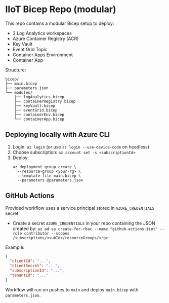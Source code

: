 # IIoT Bicep Repo (modular)

This repo contains a modular Bicep setup to deploy:
- 2 Log Analytics workspaces
- Azure Container Registry (ACR)
- Key Vault
- Event Grid Topic
- Container Apps Environment
- Container App

Structure:
```
bicep/
├── main.bicep
├── parameters.json
└── modules/
    ├── logAnalytics.bicep
    ├── containerRegistry.bicep
    ├── keyVault.bicep
    ├── eventGrid.bicep
    ├── containerEnv.bicep
    └── containerApp.bicep
```

## Deploying locally with Azure CLI
1. Login: `az login` (or use `az login --use-device-code` on headless)
2. Choose subscription: `az account set -s <subscriptionId>`
3. Deploy:
   ```
   az deployment group create \
     --resource-group <your-rg> \
     --template-file main.bicep \
     --parameters @parameters.json
   ```

## GitHub Actions
Provided workflow uses a service principal stored in `AZURE_CREDENTIALS` secret.

- Create a secret `AZURE_CREDENTIALS` in your repo containing the JSON created by:
  `az ad sp create-for-rbac --name "github-actions-iiot" --role contributor --scopes /subscriptions/<subId>/resourceGroups/<rg>`

Example:
```json
{
  "clientId": "...",
  "clientSecret": "...",
  "subscriptionId": "...",
  "tenantId": "..."
}
```

Workflow will run on pushes to `main` and deploy `main.bicep` with `parameters.json`.
